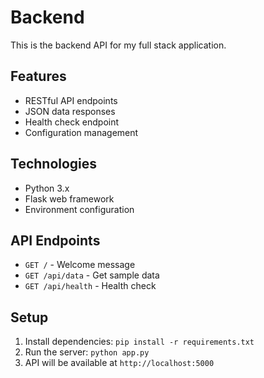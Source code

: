 # Backend

This is the backend API for my full stack application.

## Features
- RESTful API endpoints
- JSON data responses
- Health check endpoint
- Configuration management

## Technologies
- Python 3.x
- Flask web framework
- Environment configuration

## API Endpoints
- `GET /` - Welcome message
- `GET /api/data` - Get sample data
- `GET /api/health` - Health check

## Setup
1. Install dependencies: `pip install -r requirements.txt`
2. Run the server: `python app.py`
3. API will be available at `http://localhost:5000`